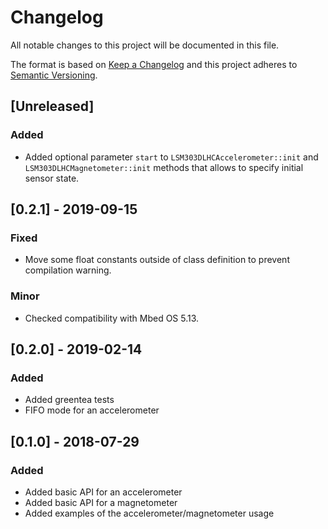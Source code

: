 # Changelog
All notable changes to this project will be documented in this file.

The format is based on [Keep a Changelog](https://keepachangelog.com/en/1.0.0/)
and this project adheres to [Semantic Versioning](https://semver.org/spec/v2.0.0.html).

## [Unreleased]
### Added

- Added optional parameter `start` to `LSM303DLHCAccelerometer::init` and 
  `LSM303DLHCMagnetometer::init` methods that allows to specify initial sensor state.

## [0.2.1] - 2019-09-15
### Fixed

- Move some float constants outside of class definition to prevent compilation warning.

### Minor

- Checked compatibility with Mbed OS 5.13.

## [0.2.0] - 2019-02-14
### Added

- Added greentea tests
- FIFO mode for an accelerometer

## [0.1.0] - 2018-07-29
### Added

- Added basic API for an accelerometer
- Added basic API for a magnetometer
- Added examples of the accelerometer/magnetometer usage
